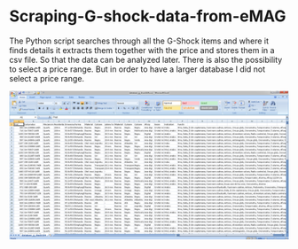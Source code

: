 # Scraping-G-shock-data-from-eMAG
The Python script searches through all the G-Shock items and where it finds details it extracts them together with the price and stores them in a csv file. So that the data can be analyzed later.
There is also the possibility to select a price range. But in order to have a larger database I did not select a price range.

![Alt Text](https://github.com/FlorinTf/Scraping-G-shock-data-from-eMAG/blob/main/G-Shock%20database.png)
